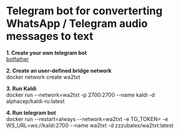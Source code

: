 # Telegram bot for converterting WhatsApp / Telegram audio messages to text 

**1. Create your own telegram bot<br/>**
[botfather](https://t.me/botfather)

**2. Create an user-defined bridge network**<br/>
docker network create wa2txt

**3. Run Kaldi**<br/>
docker run --network=wa2txt -p 2700:2700 --name kaldi -d alphacep/kaldi-ru:latest

**4. Run telegram bot**<br/>
docker run --restart=always --network=wa2txt -e TG_TOKEN=<token> -e WS_URL=ws://kaldi:2700 --name wa2txt -d zzzubalex/wa2txt:latest
